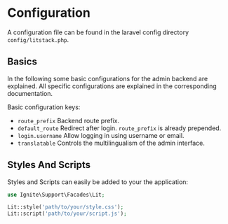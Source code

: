 # Configuration

A configuration file can be found in the laravel config directory
`config/litstack.php`.

## Basics

In the following some basic configurations for the admin backend are explained.
All specific configurations are explained in the corresponding documentation.

Basic configuration keys:

-   `route_prefix` Backend route prefix.
-   `default_route` Redirect after login. `route_prefix` is already prepended.
-   `login.username` Allow logging in using username or email.
-   `translatable` Controls the multilingualism of the admin interface.

## Styles And Scripts

Styles and Scripts can easily be added to your the application:

```php
use Ignite\Support\Facades\Lit;

Lit::style('path/to/your/style.css');
Lit::script('path/to/your/script.js');
```
